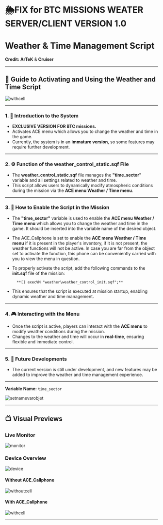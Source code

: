 # 🌦️FIX for BTC MISSIONS WEATER SERVER/CLIENT VERSION 1.0
# Weather & Time Management Script 
**Credit:** **ArTeK** & **Cruiser**  

---

## 🔧 Guide to Activating and Using the Weather and Time Script

![withcell](https://github.com/user-attachments/assets/eb09d848-b06c-48ed-8a88-ad0a372ae609)

---

### 1. 📝 **Introduction to the System**

- **EXCLUSIVE VERSION FOR BTC missions.**
- Activates ACE menu which allows you to change the weather and time in the game.
- Currently, the system is in an **immature version**, so some features may require further development.

---

### 2. ⚙️ **Function of the weather_control_static.sqf File**

- The **weather_control_static.sqf** file manages the **"time_sector"** variable and all settings related to weather and time.
- This script allows users to dynamically modify atmospheric conditions during the mission via the **ACE menu Weather / Time menu**.

---

### 3. 🔑 **How to Enable the Script in the Mission**

- The **"time_sector"** variable is used to enable the **ACE menu Weather / Time menu** which allows you to change the weather and time in the game. It should be inserted into the variable name of the desired object.
- The ACE_Callphone is set to enable the **ACE menu Weather / Time menu** if it is present in the player's inventory, if it is not present, the weather functions will not be active. In case you are far from the object set to activate the function, this phone can be conveniently carried with you to view the menu in question.
- To properly activate the script, add the following commands to the **init.sqf** file of the mission:

        **[] execVM "weather\weather_control_init.sqf";**

- This ensures that the script is executed at mission startup, enabling dynamic weather and time management.

---

### 4. 🎮 **Interacting with the Menu**

- Once the script is active, players can interact with the **ACE menu** to modify weather conditions during the mission.
- Changes to the weather and time will occur in **real-time**, ensuring flexible and immediate control.

---

### 5. 🚀 **Future Developments**

- The current version is still under development, and new features may be added to improve the weather and time management experience.

---

**Variable Name:** `time_sector`

![setnamevarobjet](https://github.com/user-attachments/assets/60dd100f-5b4a-414d-9aed-3e96df03c6d9)


---

## 📺 **Visual Previews**

### Live Monitor
![monitor](https://github.com/user-attachments/assets/4037fb79-3d5d-4bd1-b86e-855fef5ea8c9)

### Device Overview
![device](https://github.com/user-attachments/assets/9ccbecc9-168f-4fe4-a4c0-59a137490c6d)

#### Without ACE_Callphone
![withoutcell](https://github.com/user-attachments/assets/ecc9f1d4-f546-4397-9cfe-31f3f6b6794b)

#### With ACE_Callphone
![withcell](https://github.com/user-attachments/assets/af47a3bb-c0eb-4146-ab7d-dbc1fcfcc0fb)

---
